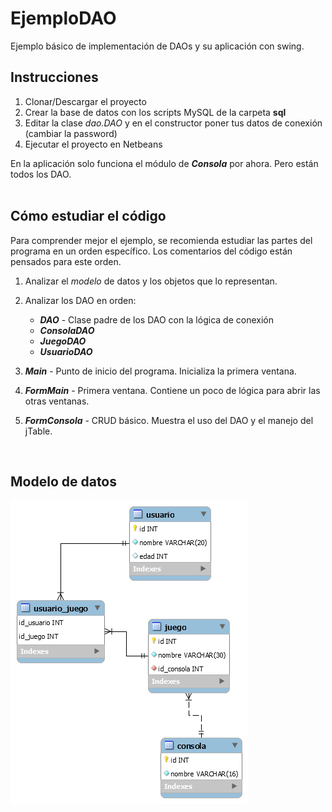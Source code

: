 # EjemploDAO
Ejemplo básico de implementación de DAOs y su aplicación con swing.

## Instrucciones
1. Clonar/Descargar el proyecto
2. Crear la base de datos con los scripts MySQL de la carpeta **sql**
3. Editar la clase *_dao.DAO_* y en el constructor poner tus datos de conexión (cambiar la password)
4. Ejecutar el proyecto en Netbeans

En la aplicación solo funciona el módulo de **_Consola_** por ahora. Pero están todos los DAO.  
  &nbsp;

## Cómo estudiar el código
Para comprender mejor el ejemplo, se recomienda estudiar las partes del programa en un orden específico. Los comentarios del código están pensados para este orden.

1. Analizar el _modelo_ de datos y los objetos que lo representan.
2. Analizar los DAO en orden:
   * _**DAO**_ - Clase padre de los DAO con la lógica de conexión
   * _**ConsolaDAO**_
   * _**JuegoDAO**_
   * _**UsuarioDAO**_
   
3. _**Main**_ - Punto de inicio del programa. Inicializa la primera ventana.
4. _**FormMain**_ - Primera ventana. Contiene un poco de lógica para abrir las otras ventanas.
5. _**FormConsola**_ - CRUD básico. Muestra el uso del DAO y el manejo del jTable.

  &nbsp;

## Modelo de datos

![modelo](https://github.com/MisaoDev/EjemploDAO/blob/main/sql/modelo.png)
